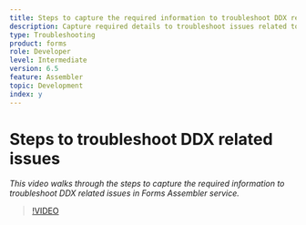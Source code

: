 ```yaml
---
title: Steps to capture the required information to troubleshoot DDX related issues 
description: Capture required details to troubleshoot issues related to Assembler 
type: Troubleshooting
product: forms 
role: Developer 
level: Intermediate  
version: 6.5
feature: Assembler 
topic: Development   
index: y
---
```


# Steps to troubleshoot DDX related issues 

*This video walks through the steps to capture the required information to troubleshoot DDX related issues in Forms Assembler service.*

>[!VIDEO](https://video.tv.adobe.com/v/335517?quality=9&learn=on)

